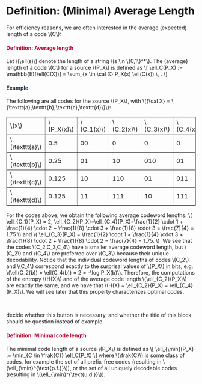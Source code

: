# Definition: (Minimal) Average Length

<p>For efficiency reasons, we are often interested in the average (expected) length of a code \(C\):</p>
<div class="content-box pad-box-mini border border-trbl border-round">
<h4 style="color: #bc0031;"><strong>Definition: Average length</strong></h4>
Let \(\ell(s)\) denote the length of a string \(s \in \{0,1\}^*\). The (average) length of a code \(C\) for a source \(P_X\) is defined as \[ \ell_C(P_X) := \mathbb{E}[\ell(C(X))] = \sum_{x \in \cal X} P_X(x) \ell(C(x)) \, . \]</div>
<div class="content-box pad-box-mini border border-trbl border-round">
<h4 style="color: #2d3b45;"><strong>Example</strong></h4>
<p>The following are all codes for the source \(P_X\), with \({\cal X} = \{\texttt{a},\texttt{b},\texttt{c},\texttt{d}\}\):</p>
<table style="border-collapse: collapse; width: 100%;" border="1">
<tbody>
<tr>
<td style="width: 16.6667%;">\(x\)</td>
<td style="width: 16.6667%;">\(P_X(x)\)</td>
<td style="width: 16.6667%;">\(C_1(x)\)</td>
<td style="width: 16.6667%;">\(C_2(x)\)</td>
<td style="width: 16.6667%;">\(C_3(x)\)</td>
<td style="width: 16.6667%;">\(C_4(x)\)</td>
</tr>
<tr>
<td style="width: 16.6667%;">\(\texttt{a}\)</td>
<td style="width: 16.6667%;">0.5</td>
<td style="width: 16.6667%;">00</td>
<td style="width: 16.6667%;">0</td>
<td style="width: 16.6667%;">0</td>
<td style="width: 16.6667%;">0</td>
</tr>
<tr>
<td style="width: 16.6667%;">\(\texttt{b}\)</td>
<td style="width: 16.6667%;">0.25</td>
<td style="width: 16.6667%;">01</td>
<td style="width: 16.6667%;">10</td>
<td style="width: 16.6667%;">010</td>
<td style="width: 16.6667%;">01</td>
</tr>
<tr>
<td style="width: 16.6667%;">\(\texttt{c}\)</td>
<td style="width: 16.6667%;">0.125</td>
<td style="width: 16.6667%;">10</td>
<td style="width: 16.6667%;">110</td>
<td style="width: 16.6667%;">01</td>
<td style="width: 16.6667%;">011</td>
</tr>
<tr>
<td style="width: 16.6667%;">\(\texttt{d}\)</td>
<td style="width: 16.6667%;">0.125</td>
<td style="width: 16.6667%;">11</td>
<td style="width: 16.6667%;">111</td>
<td style="width: 16.6667%;">10</td>
<td style="width: 16.6667%;">111</td>
</tr>
</tbody>
</table>
For the codes above, we obtain the following average codeword lengths: \( \ell_{C_1}(P_X) = 2, \ell_{C_2}(P_X)=\ell_{C_4}(P_X)=\frac{1}{2} \cdot 1 + \frac{1}{4} \cdot 2 + \frac{1}{8} \cdot 3 + \frac{1}{8} \cdot 3 = \frac{7}{4} = 1.75 \) and \( \ell_{C_3}(P_X) = \frac{1}{2} \cdot 1 + \frac{1}{4} \cdot 3 + \frac{1}{8} \cdot 2 + \frac{1}{8} \cdot 2 = \frac{7}{4} = 1.75. \)  We see that the codes \(C_2,C_3,C_4\) have a smaller average codeword length, but \(C_2\) and \(C_4\) are preferred over \(C_3\) because their unique decodability. Notice that the individual codeword lengths of codes \(C_2\) and \(C_4\) correspond exactly to the surprisal values of \(P_X\) in bits, e.g. \(\ell(C_2(b)) = \ell(C_4(b)) = 2 = -\log P_X(b)\). Therefore, the computations of the entropy \(H(X)\) and of the average code length \(\ell_{C_2}(P_X)\) are exactly the same, and we have that \(H(X) = \ell_{C_2}(P_X) = \ell_{C_4}(P_X)\). We will see later that this property characterizes optimal codes.
<p> </p>
<div id="group3" style="">
<div class="content-box">decide whether this button is necessary, and whether the title of this block should be question instead of example</div>
</div>
</div>
<div class="content-box pad-box-mini border border-trbl border-round">
<h4 style="color: #bc0031;"><strong>Definition: Minimal code length</strong></h4>
The minimal code length of a source \(P_X\) is defined as \[ \ell_{\min}(P_X) := \min_{C \in \frak{C}} \ell_C(P_X) \] where \(\frak{C}\) is some class of codes, for example the set of all prefix-free codes (resulting in \(\ell_{\min}^{\text{p.f.}}\)), or the set of all uniquely decodable codes (resulting in \(\ell_{\min}^{\text{u.d.}}\)).</div>
<p> </p>